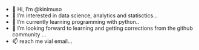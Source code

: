 - 👋 Hi, I’m @kinimuso
- 👀 I’m interested in data science, analytics and statisctics...
- 🌱 I’m currently learning programming with python..
- 💞️ I’m looking forward to learning and getting corrections from the github community ...
- 📫 reach me vial email...

<!---
kinimuso/kinimuso is a ✨ special ✨ repository because its `README.md` (this file) appears on your GitHub profile.
You can click the Preview link to take a look at your changes.
--->
